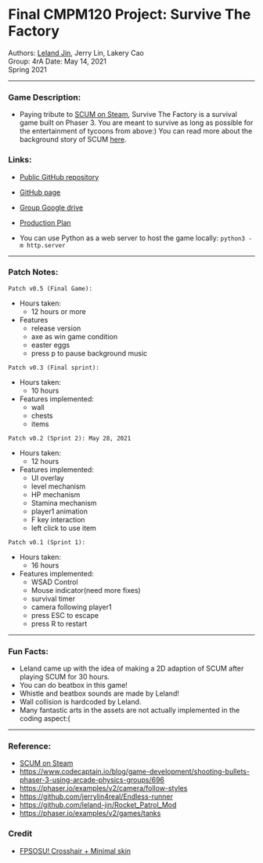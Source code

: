# Final CMPM120 Project: Survive The Factory
Authors: [Leland Jin](mailto:nli32@ucsc.edu), Jerry Lin, Lakery Cao \
Group: 4rA
Date: May 14, 2021 \
Spring 2021  

---
### Game Description:
- Paying tribute to [SCUM on Steam](https://store.steampowered.com/app/513710), Survive The Factory is a survival game built on Phaser 3. You are meant to survive as long as possible for the entertainment of tycoons from above:)
You can read more about the background story of SCUM [here](https://scum-game.fandom.com/wiki/Scum).

### Links:
- [Public GitHub repository](https://github.com/jerrylin4real/scum-2D)

- [GitHub page](https://jerrylin4real.github.io/survive-the-factory/)

- [Group Google drive](https://drive.google.com/drive/folders/1LB6Vdx5lpXOuZgMV4hXCGnVQgUnjNuvu?usp=sharing)

- [Production Plan](https://docs.google.com/spreadsheets/d/1IPQ5VGNMIJ-X7-zjF-Um_xaEgY5ljL-dkttPFAnFF-o/edit?usp=sharing)


- You can use Python as a web server to host the game locally: `python3 -m http.server`
  
---
### Patch Notes:

`Patch v0.5 (Final Game):`
- Hours taken: 
  - 12 hours or more
- Features
  - release version
  - axe as win game condition 
  - easter eggs
  - press p to pause background music

`Patch v0.3 (Final sprint):`
- Hours taken: 
  - 10 hours
- Features implemented:
  - wall
  - chests
  - items
  

`Patch v0.2 (Sprint 2): May 28, 2021`
- Hours taken: 
  - 12 hours
- Features implemented:
  - UI overlay
  - level mechanism
  - HP mechanism 
  - Stamina mechanism
  - player1 animation
  - F key interaction 
  - left click to use item 

`Patch v0.1 (Sprint 1):`
- Hours taken: 
  - 16 hours
- Features implemented:
  - WSAD Control
  - Mouse indicator(need more fixes)
  - survival timer
  - camera following player1
  - press ESC to escape 
  - press R to restart

---

### Fun Facts:
- Leland came up with the idea of making a 2D adaption of SCUM after playing SCUM for 30 hours. 
- You can do beatbox in this game!
- Whistle and beatbox sounds are made by Leland!
- Wall collision is hardcoded by Leland.
- Many fantastic arts in the assets are not actually implemented in the coding aspect:(
  
---
### Reference:
- [SCUM on Steam](https://store.steampowered.com/app/513710)
- https://www.codecaptain.io/blog/game-development/shooting-bullets-phaser-3-using-arcade-physics-groups/696
- https://phaser.io/examples/v2/camera/follow-styles
- https://github.com/jerrylin4real/Endless-runner
- https://github.com/leland-jin/Rocket_Patrol_Mod
- https://phaser.io/examples/v2/games/tanks
 
### Credit  
- [FPSOSU! Crosshair + Minimal skin](https://steamcommunity.com/sharedfiles/filedetails/?id=1789952373)
